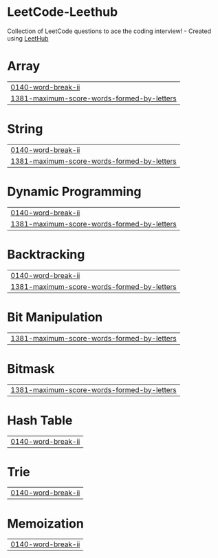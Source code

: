 # LeetCode-Leethub
Collection of LeetCode questions to ace the coding interview! - Created using [LeetHub](https://github.com/QasimWani/LeetHub)


# Array
|  |
| ------- |
| [0140-word-break-ii](https://github.com/ashishkushwaha56/LeetCode-Leethub/tree/master/0140-word-break-ii) |
| [1381-maximum-score-words-formed-by-letters](https://github.com/ashishkushwaha56/LeetCode-Leethub/tree/master/1381-maximum-score-words-formed-by-letters) |
# String
|  |
| ------- |
| [0140-word-break-ii](https://github.com/ashishkushwaha56/LeetCode-Leethub/tree/master/0140-word-break-ii) |
| [1381-maximum-score-words-formed-by-letters](https://github.com/ashishkushwaha56/LeetCode-Leethub/tree/master/1381-maximum-score-words-formed-by-letters) |
# Dynamic Programming
|  |
| ------- |
| [0140-word-break-ii](https://github.com/ashishkushwaha56/LeetCode-Leethub/tree/master/0140-word-break-ii) |
| [1381-maximum-score-words-formed-by-letters](https://github.com/ashishkushwaha56/LeetCode-Leethub/tree/master/1381-maximum-score-words-formed-by-letters) |
# Backtracking
|  |
| ------- |
| [0140-word-break-ii](https://github.com/ashishkushwaha56/LeetCode-Leethub/tree/master/0140-word-break-ii) |
| [1381-maximum-score-words-formed-by-letters](https://github.com/ashishkushwaha56/LeetCode-Leethub/tree/master/1381-maximum-score-words-formed-by-letters) |
# Bit Manipulation
|  |
| ------- |
| [1381-maximum-score-words-formed-by-letters](https://github.com/ashishkushwaha56/LeetCode-Leethub/tree/master/1381-maximum-score-words-formed-by-letters) |
# Bitmask
|  |
| ------- |
| [1381-maximum-score-words-formed-by-letters](https://github.com/ashishkushwaha56/LeetCode-Leethub/tree/master/1381-maximum-score-words-formed-by-letters) |
# Hash Table
|  |
| ------- |
| [0140-word-break-ii](https://github.com/ashishkushwaha56/LeetCode-Leethub/tree/master/0140-word-break-ii) |
# Trie
|  |
| ------- |
| [0140-word-break-ii](https://github.com/ashishkushwaha56/LeetCode-Leethub/tree/master/0140-word-break-ii) |
# Memoization
|  |
| ------- |
| [0140-word-break-ii](https://github.com/ashishkushwaha56/LeetCode-Leethub/tree/master/0140-word-break-ii) |